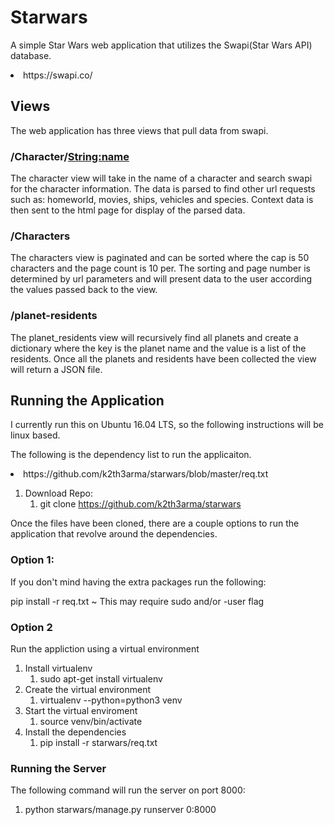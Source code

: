 # Starwars

A simple Star Wars web application that utilizes the Swapi(Star Wars API) database. 
<li>https://swapi.co/</li>

## Views
The web application has three views that pull data from swapi.
### /Character/<String:name>
The character view will take in the name of a character and search swapi for the character information.
	The data is parsed to find other url requests such as: homeworld, movies, ships, vehicles and species.
	Context data is then sent to the html page for display of the parsed data.

### /Characters
The characters view is paginated and can be sorted where the cap is 50 characters and the page count is 10 per.
	The sorting and page number is determined by url parameters and will present data to the user according the values
	passed back to the view.
  
### /planet-residents
The planet_residents view will recursively find all planets and create a dictionary where the key
	is the planet name and the value is a list of the residents. Once all the planets and
	residents have been collected the view will return a JSON file.
  
## Running the Application
I currently run this on Ubuntu 16.04 LTS, so the following instructions will be linux based.

The following is the dependency list to run the applicaiton.
<li>https://github.com/k2th3arma/starwars/blob/master/req.txt</li>


1. Download Repo:
    1. git clone https://github.com/k2th3arma/starwars
    
Once the files have been cloned, there are a couple options to run the application that revolve around the dependencies. 

### Option 1:
If you don't mind having the extra packages run the following:

  pip install -r req.txt ~ This may require sudo and/or -user flag
  
### Option 2
Run the appliction using a virtual environment
  1. Install virtualenv
      1. sudo apt-get install virtualenv
  1. Create the virtual environment 
      1. virtualenv --python=python3 venv
  1. Start the virtual enviroment
      1. source venv/bin/activate
  1. Install the dependencies
      1. pip install -r starwars/req.txt 

### Running the Server
The following command will run the server on port 8000:
  
  1. python starwars/manage.py runserver 0:8000

